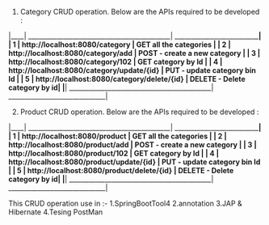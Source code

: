 1) Category CRUD operation.
Below are the APIs required to be developed :



|____| ____________________________________________| ______________________________|
| 1  | http://localhost:8080/category              | GET all the categories        |
| 2  | http://localhost:8080/category/add          | POST - create a new category  |
| 3  | http://localhost:8080/category/102          | GET category by Id            |
| 4  | http://localhost:8080/category/update/{id}  | PUT - update category bin Id  |
| 5  | http://localhost:8080/category/delete/{id}  | DELETE - Delete category by id|
|____| ____________________________________________| ______________________________|


2) Product CRUD operation.
Below are the APIs required to be developed :

|____| ____________________________________________| ______________________________|
| 1  | http://localhost:8080/product               | GET all the categories        |
| 2  | http://localhost:8080/product/add           | POST - create a new category  |
| 3  | http://localhost:8080/product/102           | GET category by Id            |
| 4  | http://localhost:8080/product/update/{id}   | PUT - update category bin Id  |
| 5  | http://localhost:8080/product/delete/{id}   | DELETE - Delete category by id|
|____| ____________________________________________| ______________________________|



This CRUD operation use in :-
1.SpringBootTool4
2.annotation
3.JAP & Hibernate
4.Tesing PostMan
